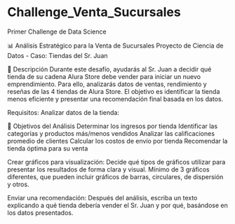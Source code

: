# Challenge_Venta_Sucursales
Primer Challenge de Data Science

📊 Análisis Estratégico para la Venta de Sucursales
Proyecto de Ciencia de Datos - Caso: Tiendas del Sr. Juan

🧾 Descripción
Durante este desafío, ayudarás al Sr. Juan a decidir qué tienda de su cadena Alura Store debe vender para iniciar un nuevo emprendimiento. Para ello, analizarás datos de ventas, rendimiento y reseñas de las 4 tiendas de Alura Store. El objetivo es identificar la tienda menos eficiente y presentar una recomendación final basada en los datos.

Requisitos:
Analizar datos de la tienda:

📌 Objetivos del Análisis
Determinar los ingresos por tienda
Identificar las categorías y productos más/menos vendidos
Analizar las calificaciones promedio de clientes
Calcular los costos de envío por tienda
Recomendar la tienda óptima para su venta

Crear gráficos para visualización:
Decide qué tipos de gráficos utilizar para presentar los resultados de forma clara y visual.
Mínimo de 3 gráficos diferentes, que pueden incluir gráficos de barras, circulares, de dispersión y otros.

Enviar una recomendación:
Después del análisis, escriba un texto explicando a qué tienda debería vender el Sr. Juan y por qué, basándose en los datos presentados.

